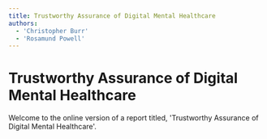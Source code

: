 ```yaml
---
title: Trustworthy Assurance of Digital Mental Healthcare
authors:
  - 'Christopher Burr'
  - 'Rosamund Powell'
---
```


# Trustworthy Assurance of Digital Mental Healthcare

Welcome to the online version of a report titled, 'Trustworthy Assurance of Digital Mental Healthcare'.
